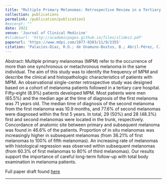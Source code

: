 ```yaml
---
title: "Multiple Primary Melanomas: Retrospective Review in a Tertiary Care Hospital"
collection: publications
permalink: /publication/publication1
#excerpt: ""
date: 2022
venue: 'Journal of Clinical Medicine'
#slidesurl: 'http://academicpages.github.io/files/slides1.pdf'
paperurl: 'https://www.mdpi.com/2077-0383/11/9/2355'
citation: 'Palacios-Diaz, R.D.; de Unamuno-Bustos, B.; Abril-Pérez, C.; Pozuelo-Ruiz, M.; Sánchez-Arraez, J.; Torres-Navarro, I.; Botella-Estrada, R. Multiple Primary Melanomas: Retrospective Review in a Tertiary Care Hospital. J. Clin. Med. 2022, 11, 2355. https://doi.org/10.3390/jcm11092355.'
---
```


Abstract: Multiple primary melanomas (MPM) refer to the occurrence of more than one synchronous or metachronous melanoma in the same individual. The aim of this study was to identify the frequency of MPM and describe the clinical and histopathologic characteristics of patients with MPM. An observational single-center retrospective study was designed based on a cohort of melanoma patients followed in a tertiary care hospital. Fifty-eight (8.9\%) patients developed MPM. Most patients were men (65.5\%) and the median age at the time of diagnosis of the first melanoma was 71 years old. The median time of diagnosis of the second melanoma from the first melanoma was 10.9 months, and 77.6\% of second melanomas were diagnosed within the first 5 years. In total, 29 (50\%) and 28 (48.3\%) first and second melanomas were located in the trunk, respectively. Concordance of anatomic site between primary and subsequent melanoma was found in 46.6\% of the patients. Proportion of in situ melanomas was increasingly higher in subsequent melanomas (from 36.21\% of first melanomas to 100\% of fifth melanomas). An increasing rate of melanomas with histological regression was observed within subsequent melanomas (from 60.3\% of first melanomas to 80\% of third melanomas). Our results support the importance of careful long-term follow-up with total body examination in melanoma patients. 

Full paper draft found [here](Multiple_Primary_Melanomas.pdf)

---
